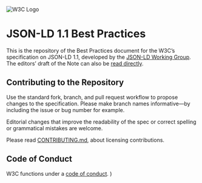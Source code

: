 
![W3C Logo](https://www.w3.org/Icons/w3c_home)

# JSON-LD 1.1 Best Practices

This is the repository of the Best Practices document for the W3C’s specification on JSON-LD 1.1, developed by the [JSON-LD Working Group](https://www.w3.org/2018/json-ld-wg/). The editors’ draft of the Note can also be [read directly](https://w3c.github.io/json-ld-bp/).

## Contributing to the Repository

Use the standard fork, branch, and pull request workflow to propose changes to the specification. Please make branch names informative—by including the issue or bug number for example.

Editorial changes that improve the readability of the spec or correct spelling or grammatical mistakes are welcome.

Please read [CONTRIBUTING.md](CONTRIBUTING.md), about licensing contributions.


## Code of Conduct

W3C functions under a [code of conduct](https://www.w3.org/Consortium/cepc/).
)
